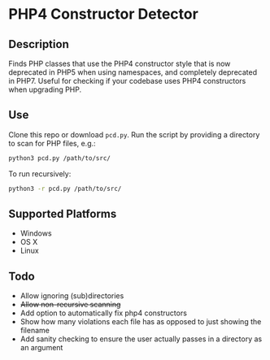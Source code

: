 # PHP4 Constructor Detector

## Description

Finds PHP classes that use the PHP4 constructor style that is now deprecated in PHP5 when using namespaces, and completely deprecated in PHP7.  Useful for checking if your codebase uses PHP4 constructors when upgrading PHP.

## Use

Clone this repo or download `pcd.py`.  Run the script by providing a directory to scan for PHP files, e.g.:

```bash
python3 pcd.py /path/to/src/
```

To run recursively:

```bash
python3 -r pcd.py /path/to/src/
```

## Supported Platforms

- Windows
- OS X
- Linux

## Todo

- Allow ignoring (sub)directories
- ~~Allow non-recursive scanning~~
- Add option to automatically fix php4 constructors
- Show how many violations each file has as opposed to just showing the filename
- Add sanity checking to ensure the user actually passes in a directory as an argument